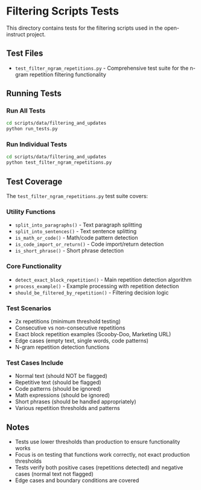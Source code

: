 # Filtering Scripts Tests

This directory contains tests for the filtering scripts used in the open-instruct project.

## Test Files

- `test_filter_ngram_repetitions.py` - Comprehensive test suite for the n-gram repetition filtering functionality

## Running Tests

### Run All Tests
```bash
cd scripts/data/filtering_and_updates
python run_tests.py
```

### Run Individual Tests
```bash
cd scripts/data/filtering_and_updates
python test_filter_ngram_repetitions.py
```

## Test Coverage

The `test_filter_ngram_repetitions.py` test suite covers:

### Utility Functions
- `split_into_paragraphs()` - Text paragraph splitting
- `split_into_sentences()` - Text sentence splitting  
- `is_math_or_code()` - Math/code pattern detection
- `is_code_import_or_return()` - Code import/return detection
- `is_short_phrase()` - Short phrase detection

### Core Functionality
- `detect_exact_block_repetition()` - Main repetition detection algorithm
- `process_example()` - Example processing with repetition detection
- `should_be_filtered_by_repetition()` - Filtering decision logic

### Test Scenarios
- 2x repetitions (minimum threshold testing)
- Consecutive vs non-consecutive repetitions
- Exact block repetition examples (Scooby-Doo, Marketing URL)
- Edge cases (empty text, single words, code patterns)
- N-gram repetition detection functions

### Test Cases Include
- Normal text (should NOT be flagged)
- Repetitive text (should be flagged)
- Code patterns (should be ignored)
- Math expressions (should be ignored)
- Short phrases (should be handled appropriately)
- Various repetition thresholds and patterns

## Notes

- Tests use lower thresholds than production to ensure functionality works
- Focus is on testing that functions work correctly, not exact production thresholds
- Tests verify both positive cases (repetitions detected) and negative cases (normal text not flagged)
- Edge cases and boundary conditions are covered 